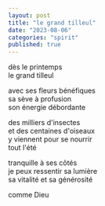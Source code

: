 ```yaml
---
layout: post
title: "le grand tilleul"
date: "2023-08-06"
categories: "spirit"
published: true
---
```


dès le printemps  
le grand tilleul  

avec ses fleurs bénéfiques  
sa sève à profusion  
son énergie débordante  

des milliers d'insectes  
et des centaines d'oiseaux  
y viennent pour se nourrir  
tout l'été  

tranquille à ses côtés  
je peux ressentir sa lumière  
sa vitalité et sa générosité  

comme Dieu  
